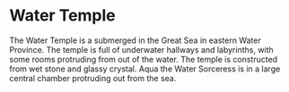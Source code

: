 # Water Temple
The Water Temple is a submerged in the Great Sea in eastern Water Province. The temple is full of underwater hallways and labyrinths, with some rooms protruding from out of the water. The temple is constructed from wet stone and glassy crystal. Aqua the Water Sorceress is in a large central chamber protruding out from the sea.